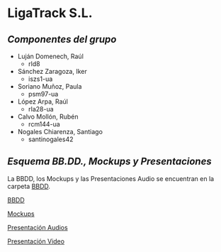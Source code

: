 # LigaTrack S.L. #

## *Componentes del grupo* ##
* Luján Domenech, Raúl
  * rld8
* Sánchez Zaragoza, Iker
  * iszs1-ua
* Soriano Muñoz, Paula
  * psm97-ua
* López Arpa, Raúl
  * rla28-ua
* Calvo Mollón, Rubén
  * rcm144-ua
* Nogales Chiarenza, Santiago
  * santinogales42

## *Esquema BB.DD., Mockups y Presentaciones* ##
La BBDD, los Mockups y las Presentaciones Audio se encuentran en la carpeta [BBDD](BBDD).

[BBDD](BBDD/BBDD-DSS.pdf)

[Mockups](BBDD/Mockups)

[Presentación Audios](https://docs.google.com/presentation/d/1rb4mBCH1AOJ6H6mFgC_oY5Yt8W5-Zn9qcK0PIKaXZI4/edit?usp=sharing)

[Presentación Video](https://drive.google.com/file/d/1_Zg_VvogVsyKjGh_eDMQXCTvaVE62qA5/view?usp=sharing)

